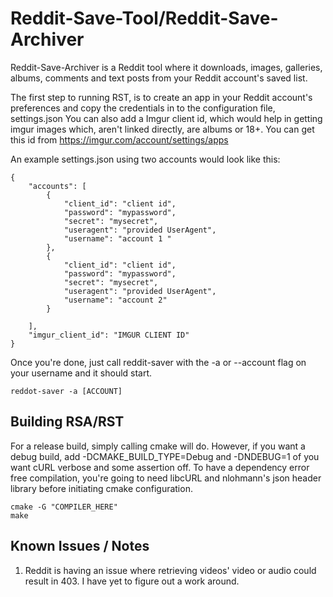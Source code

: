 # Reddit-Save-Tool/Reddit-Save-Archiver

Reddit-Save-Archiver is a Reddit tool where it downloads, images, galleries, albums, comments and text posts from your Reddit account's saved list.

The first step to running RST, is to create an app in your Reddit account's preferences and copy the credentials in to the configuration file, settings.json
You can also add a Imgur client id, which would help  in getting imgur images which, aren't linked directly, are albums or 18+. You can get this id from https://imgur.com/account/settings/apps

An example settings.json using two accounts would look like this:
```
{
    "accounts": [
        {
            "client_id": "client id",
            "password": "mypassword",
            "secret": "mysecret",
            "useragent": "provided UserAgent",
            "username": "account 1 "
        },
        {
            "client_id": "client id",
            "password": "mypassword",
            "secret": "mysecret",
            "useragent": "provided UserAgent",
            "username": "account 2"
        }

    ],
    "imgur_client_id": "IMGUR CLIENT ID"
}
```
Once you're done, just call reddit-saver with the -a or --account flag on your username and it should start.

```
reddot-saver -a [ACCOUNT]
```

## Building RSA/RST

For a release build, simply calling cmake will do. However, if you want a debug build, add -DCMAKE_BUILD_TYPE=Debug and -DNDEBUG=1 of you want cURL verbose and some assertion off.
To have a dependency error free compilation, you're going to need libcURL and nlohmann's json header library before initiating cmake configuration.

```
cmake -G "COMPILER_HERE"
make
```

## Known Issues / Notes
1. Reddit is having an issue where retrieving videos' video or audio could result in 403. I have yet to figure out a work around.

